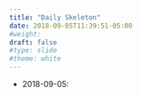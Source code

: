 ```yaml
---
title: "Daily Skeleton"
date: 2018-09-05T11:39:51-05:00
#weight: 
draft: false
#type: slide
#theme: white
---
```


* 2018-09-05: 
